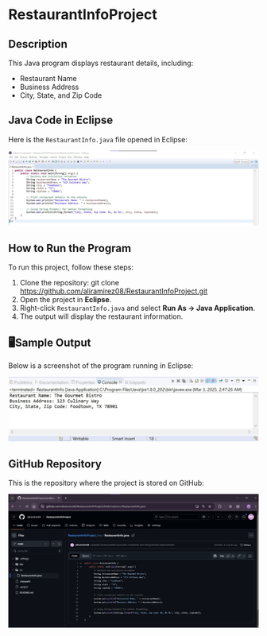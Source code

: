 # RestaurantInfoProject

## Description
This Java program displays restaurant details, including:
- Restaurant Name
- Business Address
- City, State, and Zip Code

## Java Code in Eclipse
Here is the `RestaurantInfo.java` file opened in Eclipse:

![Java Code in Eclipse](https://github.com/aliramirez08/RestaurantInfoProject/blob/main/CT1SS1.jpg)

## How to Run the Program
To run this project, follow these steps:

1. Clone the repository:
git clone https://github.com/aliramirez08/RestaurantInfoProject.git
2. Open the project in **Eclipse**.
3. Right-click `RestaurantInfo.java` and select **Run As → Java Application**.
4. The output will display the restaurant information.

## 🖥Sample Output
Below is a screenshot of the program running in Eclipse:

![Program Output](https://github.com/aliramirez08/RestaurantInfoProject/blob/main/CT1SS2%20Output.jpg)

## GitHub Repository
This is the repository where the project is stored on GitHub:

![GitHub Repository](https://github.com/aliramirez08/RestaurantInfoProject/blob/main/CT1SS3%20GitHub.jpg)
